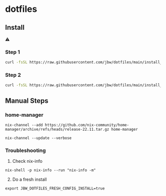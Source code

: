 # dotfiles

## Install

:warning:

### Step 1

```sh
curl -fsSL https://raw.githubusercontent.com/jbw/dotfiles/main/install_nix.sh | bash
```

### Step 2

```sh
curl -fsSL https://raw.githubusercontent.com/jbw/dotfiles/main/install_configs.sh | bash
```

## Manual Steps

### home-manager

```
nix-channel --add https://github.com/nix-community/home-manager/archive/refs/heads/release-22.11.tar.gz home-manager

nix-channel --update --verbose
```


### Troubleshooting

1. Check nix-info

```
nix-shell -p nix-info --run "nix-info -m"
```

2. Do a fresh install
```
export JBW_DOTFILES_FRESH_CONFIG_INSTALL=true
```
